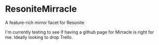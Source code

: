# ResoniteMirracle
A feature-rich mirror facet for Resonite

I'm currently testing to see if having a github page for Mirracle is right for me. Ideally looking to drop Trello.

